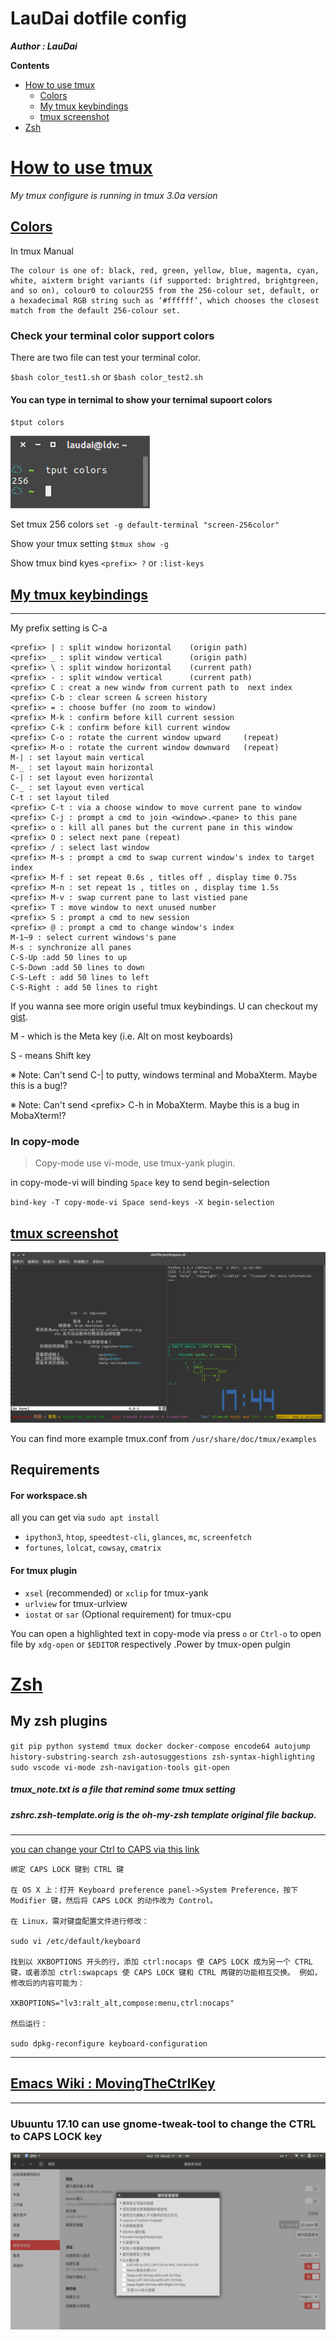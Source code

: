 # LauDai dotfile config

**_Author : LauDai_**

**Contents**

- <a href=#tag-tmux>How to use tmux</a>
  - <a href=#tag-tmux-Colors>Colors</a>
  - <a href=#tag-tmux-keybindings>My tmux keybindings</a>
  - <a href=#tag-tmux-screenshot>tmux screenshot</a>
- <a href=#tag-zsh>Zsh</a>

# <a id="tag-tmux" href="#tag-tmux">How to use tmux</a>

_My tmux configure is running in tmux 3.0a version_

## <a id="tag-tmux-Colors" href=#tag-tmux-Colors>Colors</a>

In tmux Manual

```text
The colour is one of: black, red, green, yellow, blue, magenta, cyan, white, aixterm bright variants (if supported: brightred, brightgreen, and so on), colour0 to colour255 from the 256-colour set, default, or a hexadecimal RGB string such as ‘#ffffff’, which chooses the closest match from the default 256-colour set.
```

### Check your terminal color support colors

There are two file can test your terminal color.

`$bash color_test1.sh`
or
`$bash color_test2.sh`

#### You can type in ternimal to show your ternimal supoort colors

`$tput colors`

![ternimal suppotr colors](screenshot/tput_colors.png)

Set tmux 256 colors
`set -g default-terminal "screen-256color"`

Show your tmux setting
`$tmux show -g`

Show tmux bind kyes
`<prefix> ?`
or
`:list-keys`

## <a id="tag-tmux-keybindings" href=#tag-tmux-keybindings>My tmux keybindings</a>

---

My prefix setting is C-a

```text
<prefix> | : split window horizontal 	(origin path)
<prefix> _ : split window vertical 		(origin path)
<prefix> \ : split window horizontal 	(current path)
<prefix> - : split window vertical 		(current path)
<prefix> C : creat a new windw from current path to  next index
<prefix> C-b : clear screen & screen history
<prefix> = : choose buffer (no zoom to window)
<prefix> M-k : confirm before kill current session
<prefix> C-k : confirm before kill current window
<prefix> C-o : rotate the current window upward 	(repeat)
<prefix> M-o : rotate the current window downward 	(repeat)
M-| : set layout main vertical
M-_ : set layout main horizontal
C-| : set layout even horizontal
C-_ : set layout even vertical
C-t : set layout tiled
<prefix> C-t : via a choose window to move current pane to window
<prefix> C-j : prompt a cmd to join <window>.<pane> to this pane
<prefix> o : kill all panes but the current pane in this window
<prefix> O : select next pane (repeat)
<prefix> / : select last window
<prefix> M-s : prompt a cmd to swap current window's index to target index
<prefix> M-f : set repeat 0.6s , titles off , display time 0.75s
<prefix> M-n : set repeat 1s , titles on , display time 1.5s
<prefix> M-v : swap current pane to last vistied pane
<prefix> T : move window to next unused number
<prefix> S : prompt a cmd to new session
<prefix> @ : prompt a cmd to change window's index
M-1~9 : select current windows's pane
M-s : synchronize all panes
C-S-Up :add 50 lines to up
C-S-Down :add 50 lines to down
C-S-Left : add 50 lines to left
C-S-Right : add 50 lines to right
```

If you wanna see more origin useful tmux keybindings. U can checkout my [gist](https://gist.github.com/laudai/1d084f664e987e50fdceebcdd699261d).

M - which is the Meta key (i.e. Alt on most keyboards)

S - means Shift key

※ Note: Can't send C-| to putty, windows terminal and MobaXterm. Maybe this is a bug!?

※ Note: Can't send \<prefix> C-h in MobaXterm. Maybe this is a bug in MobaXterm!?

### In copy-mode

> Copy-mode use vi-mode, use tmux-yank plugin.

in copy-mode-vi will binding `Space` key to send begin-selection

`bind-key -T copy-mode-vi Space send-keys -X begin-selection`

## <a id="tag-tmux-screenshot" href=#tag-tmux-screenshot>tmux screenshot</a>

![tmux2.5 screenshoot](screenshot/tmux2.5.png)

You can find more example tmux.conf from
`/usr/share/doc/tmux/examples`

## Requirements

#### For workspace.sh

all you can get via `sudo apt install`

- `ipython3`, `htop`, `speedtest-cli`, `glances`, `mc`, `screenfetch`
- `fortunes`, `lolcat`, `cowsay`, `cmatrix`

#### For tmux plugin

- `xsel` (recommended) or `xclip` for tmux-yank
- `urlview` for tmux-urlview
- `iostat` or `sar` (Optional requirement) for tmux-cpu

You can open a highlighted text in copy-mode via press `o` or `Ctrl-o` to open file by `xdg-open` or `$EDITOR` respectively .Power by tmux-open pulgin

# <a id="tag-zsh" href=#tag-zsh>Zsh</a>

## My zsh plugins

`git pip python systemd tmux docker docker-compose encode64 autojump history-substring-search zsh-autosuggestions zsh-syntax-highlighting sudo vscode vi-mode zsh-navigation-tools git-open`

##### tmux_note.txt is a file that remind some tmux setting

##### zshrc.zsh-template.orig is the oh-my-zsh template original file backup.

---

[you can change your Ctrl to CAPS via this link](http://www.atjiang.com/pragmatic-tmux-configure/)

```text
绑定 CAPS LOCK 键到 CTRL 键

在 OS X 上：打开 Keyboard preference panel->System Preference，按下 Modifier 键，然后将 CAPS LOCK 的动作改为 Control。

在 Linux，需对键盘配置文件进行修改：

sudo vi /etc/default/keyboard

找到以 XKBOPTIONS 开头的行，添加 ctrl:nocaps 使 CAPS LOCK 成为另一个 CTRL 键，或者添加 ctrl:swapcaps 使 CAPS LOCK 键和 CTRL 两键的功能相互交换。 例如，修改后的内容可能为：

XKBOPTIONS="lv3:ralt_alt,compose:menu,ctrl:nocaps"

然后运行：

sudo dpkg-reconfigure keyboard-configuration
```

---

## [Emacs Wiki : MovingTheCtrlKey](https://www.emacswiki.org/emacs/MovingTheCtrlKey)

---

### Ubuuntu 17.10 can use gnome-tweak-tool to change the CTRL to CAPS LOCK key

![gnome-tweak-tool cahnge CTRL2CAPS](screenshot/gnome-tweak-tool_changeCTRL2CAPS.png)
